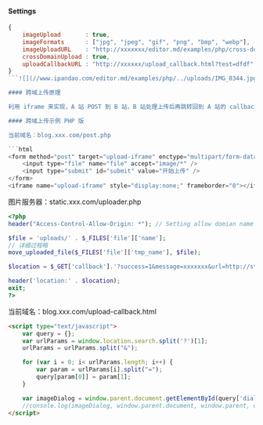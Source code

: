 #### Settings

```javascript
{
    imageUpload       : true,
    imageFormats      : ["jpg", "jpeg", "gif", "png", "bmp", "webp"],
    imageUploadURL    : "http://xxxxxxx/editor.md/examples/php/cross-domain-upload.php?test=dfdf",
    crossDomainUpload : true,
    uploadCallbackURL : "http://xxxxxx/upload_callback.html?test=dfdf"
}
```![](//www.ipandao.com/editor.md/examples/php/../uploads/IMG_0344.jpg)

#### 跨域上传原理

利用 iframe 来实现，A 站 POST 到 B 站，B 站处理上传后再跳转回到 A 站的 callback 页面，callback 页面此时在 iframe 内（即同域下），再通过 window.parent 就可以操作父页面的任意元素了。

#### 跨域上传示例 PHP 版

当前域名：blog.xxx.com/post.php

```html
<form method="post" target="upload-iframe" enctype="multipart/form-data" action="http://static.xxx.com/uploader.php?callback=http://blog.xxx.com/upload-callback.html">
    <input type="file" name="file" accept="image/*" />
    <input type="submit" id="submit" value="开始上传" />
</form>
<iframe name="upload-iframe" style="display:none;" frameborder="0"></iframe>
```

图片服务器：static.xxx.com/uploader.php

```php
<?php
header("Access-Control-Allow-Origin: *"); // Setting allow domian name

$file = 'uploads/' . $_FILES['file']['name'];
// 详细过程略
move_uploaded_file($_FILES['file']['tmp_name'], $file);

$location = $_GET['callback'].'?success=1&message=xxxxxxx&url=http://static.xxx.com/2015/02/15'.$file.'&temp='.date('ymdhis');

header('location:' . $location);
exit;
?>
```

当前域名：blog.xxx.com/upload-callback.html

```html
<script type="text/javascript">
    var query = {};
    var urlParams = window.location.search.split('?')[1];
    urlParams = urlParams.split("&");

    for (var i = 0; i< urlParams.length; i++) {
        var param = urlParams[i].split("=");
        query[param[0]] = param[1];
    }

    var imageDialog = window.parent.document.getElementById(query['dialog_id']);
    //console.log(imageDialog, window.parent.document, window.parent, query);
</script>
```